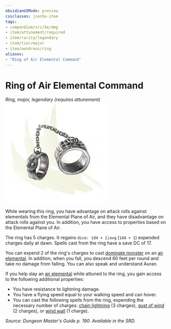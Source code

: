 ```yaml
---
obsidianUIMode: preview
cssclasses: json5e-item
tags:
- compendium/src/5e/dmg
- item/attunement/required
- item/rarity/legendary
- item/tier/major
- item/wondrous/ring
aliases: 
- "Ring of Air Elemental Command"
---
```

# Ring of Air Elemental Command
*Ring, major, legendary (requires attunement)*  
![](4-Resources/Compendium/items/img/ring-of-air-elemental-command.webp#right)  


While wearing this ring, you have advantage on attack rolls against elementals from the Elemental Plane of Air, and they have disadvantage on attack rolls against you. In addition, you have access to properties based on the Elemental Plane of Air.

The ring has 5 charges. It regains `dice: 1d4 + 1|avg` (`1d4 + 1`) expended charges daily at dawn. Spells cast from the ring have a save DC of 17.

You can expend 2 of the ring's charges to cast [dominate monster](4-Resources/Compendium/spells/dominate-monster.md) on an [air elemental](4-Resources/Compendium/bestiary/elemental/air-elemental.md). In addition, when you fall, you descend 60 feet per round and take no damage from falling. You can also speak and understand Auran.

If you help slay an [air elemental](4-Resources/Compendium/bestiary/elemental/air-elemental.md) while attuned to the ring, you gain access to the following additional properties:

- You have resistance to lightning damage.  
- You have a flying speed equal to your walking speed and can hover.  
- You can cast the following spells from the ring, expending the necessary number of charges: [chain lightning](4-Resources/Compendium/spells/chain-lightning.md) (3 charges), [gust of wind](4-Resources/Compendium/spells/gust-of-wind.md) (2 charges), or [wind wall](4-Resources/Compendium/spells/wind-wall.md) (1 charge).  

*Source: Dungeon Master's Guide p. 190. Available in the SRD.*